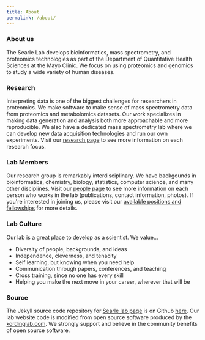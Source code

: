 ```yaml
---
title: About
permalink: /about/
---
```


### About us
The Searle Lab develops bioinformatics, mass spectrometry, and proteomics technologies as part of the Department of Quantitative Health Sciences at the Mayo Clinic. We focus on using proteomics and genomics to study a wide variety of human diseases.

### Research
Interpreting data is one of the biggest challenges for researchers in proteomics. We make software to make sense of mass spectrometry data from proteomics and metabolomics datasets. Our work specializes in making data generation and analysis both more approachable and more reproducible. We also have a dedicated mass spectrometry lab where we can develop new data acquisition technologies and run our own experiments. Visit our [research page](../research/) to see more information on each research focus.

### Lab Members
Our research group is remarkably interdisciplinary. We have backgounds in bioinformatics, chemistry, biology, statistics, computer science, and many other disciplines. Visit our [people page](../people/) to see more information on each person who works in the lab (publications, contact information, photos). If you're interested in joining us, please visit our [available positions and fellowships](../jobs) for more details.

### Lab Culture
Our lab is a great place to develop as a scientist. We value…
- Diversity of people, backgrounds, and ideas
- Independence, cleverness, and tenacity
- Self learning, but knowing when you need help
- Communication through papers, conferences, and teaching
- Cross training, since no one has every skill
- Helping you make the next move in your career, wherever that will be

### Source
The Jekyll source code repository for [Searle lab page](http://searlelab.github.io/) is on Github [here](https://github.com/searlelab/searlelab.github.io). Our lab website code is modified from open source software produced by the [kordinglab.com](http://kordinglab.github.io/). We strongly support and believe in the community benefits of open source software. 
